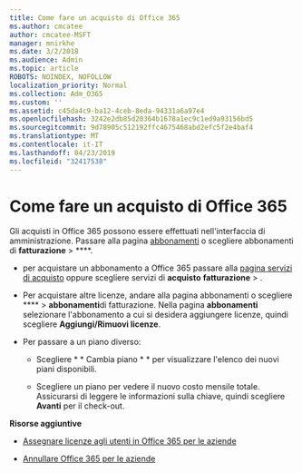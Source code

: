 ```yaml
---
title: Come fare un acquisto di Office 365
ms.author: cmcatee
author: cmcatee-MSFT
manager: mnirkhe
ms.date: 3/2/2018
ms.audience: Admin
ms.topic: article
ROBOTS: NOINDEX, NOFOLLOW
localization_priority: Normal
ms.collection: Adm_O365
ms.custom: ''
ms.assetid: c45da4c9-ba12-4ceb-8eda-94331a6a97e4
ms.openlocfilehash: 3242e2db85d20364b1678a1ec9c1ed9a93156bd5
ms.sourcegitcommit: 9d78905c512192ffc4675468abd2efc5f2e4baf4
ms.translationtype: MT
ms.contentlocale: it-IT
ms.lasthandoff: 04/23/2019
ms.locfileid: "32417538"
---
```

# <a name="how-to-make-an-office-365-purchase"></a>Come fare un acquisto di Office 365

Gli acquisti in Office 365 possono essere effettuati nell'interfaccia di amministrazione. Passare alla pagina [abbonamenti](https://go.microsoft.com/fwlink/p/?linkid=842054) o scegliere abbonamenti di **fatturazione** \> ****.
  
- per acquistare un abbonamento a Office 365 passare alla [pagina servizi di acquisto](https://go.microsoft.com/fwlink/p/?linkid=868433) oppure scegliere servizi di **acquisto** **fatturazione** \> .
    
- Per acquistare altre licenze, andare alla [](https://go.microsoft.com/fwlink/p/?linkid=842054) pagina abbonamenti o scegliere **** \> **abbonamenti**di fatturazione. Nella pagina **abbonamenti** selezionare l'abbonamento a cui si desidera aggiungere licenze, quindi scegliere **Aggiungi/Rimuovi licenze**.
    
- Per passare a un piano diverso:
    
  - Scegliere * * Cambia piano * * per visualizzare l'elenco dei nuovi piani disponibili. 
    
  - Scegliere un piano per vedere il nuovo costo mensile totale. Assicurarsi di leggere le informazioni sulla chiave, quindi scegliere **Avanti** per il check-out. 
    
 **Risorse aggiuntive**
  
- [Assegnare licenze agli utenti in Office 365 per le aziende](https://support.office.com/article/997596b5-4173-4627-b915-36abac6786dc)
    
- [Annullare Office 365 per le aziende](https://support.office.com/article/b1bc0bef-4608-4601-813a-cdd9f746709a)
    

